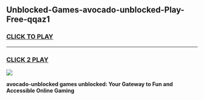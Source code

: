
## Unblocked-Games-avocado-unblocked-Play-Free-qqaz1
<h3>
<a href="https://premium76.site?title=avocado-unblocked&ref=18A1">CLICK TO PLAY</a></h3>
<hr>

<h3>
<a href="https://premium76.site?title=avocado-unblocked&ref=18A1">CLICK 2 PLAY</a>
  
</h3>

<a href="https://premium76.site?title=avocado-unblocked&ref=18A1"><img src="https://clearcache.store/games.png"></a>


**avocado-unblocked games unblocked: Your Gateway to Fun and Accessible Online Gaming**
